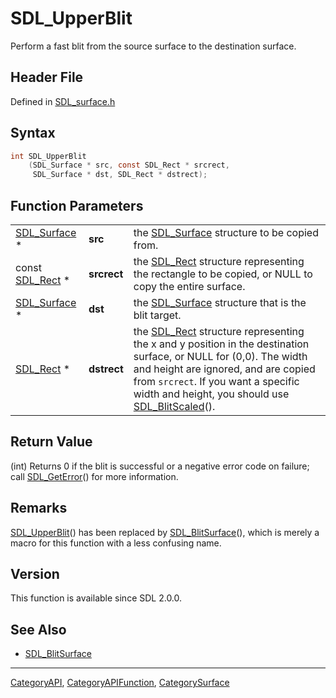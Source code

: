 # SDL_UpperBlit

Perform a fast blit from the source surface to the destination surface.

## Header File

Defined in [SDL_surface.h](https://github.com/libsdl-org/SDL/blob/SDL2/include/SDL_surface.h)

## Syntax

```c
int SDL_UpperBlit
    (SDL_Surface * src, const SDL_Rect * srcrect,
     SDL_Surface * dst, SDL_Rect * dstrect);
```

## Function Parameters

|                              |             |                                                                                                                                                                                                                                                                                  |
| ---------------------------- | ----------- | -------------------------------------------------------------------------------------------------------------------------------------------------------------------------------------------------------------------------------------------------------------------------------- |
| [SDL_Surface](SDL_Surface) * | **src**     | the [SDL_Surface](SDL_Surface) structure to be copied from.                                                                                                                                                                                                                      |
| const [SDL_Rect](SDL_Rect) * | **srcrect** | the [SDL_Rect](SDL_Rect) structure representing the rectangle to be copied, or NULL to copy the entire surface.                                                                                                                                                                  |
| [SDL_Surface](SDL_Surface) * | **dst**     | the [SDL_Surface](SDL_Surface) structure that is the blit target.                                                                                                                                                                                                                |
| [SDL_Rect](SDL_Rect) *       | **dstrect** | the [SDL_Rect](SDL_Rect) structure representing the x and y position in the destination surface, or NULL for (0,0). The width and height are ignored, and are copied from `srcrect`. If you want a specific width and height, you should use [SDL_BlitScaled](SDL_BlitScaled)(). |

## Return Value

(int) Returns 0 if the blit is successful or a negative error code on
failure; call [SDL_GetError](SDL_GetError)() for more information.

## Remarks

[SDL_UpperBlit](SDL_UpperBlit)() has been replaced by
[SDL_BlitSurface](SDL_BlitSurface)(), which is merely a macro for this
function with a less confusing name.

## Version

This function is available since SDL 2.0.0.

## See Also

- [SDL_BlitSurface](SDL_BlitSurface)

----
[CategoryAPI](CategoryAPI), [CategoryAPIFunction](CategoryAPIFunction), [CategorySurface](CategorySurface)

